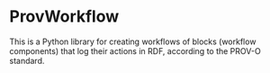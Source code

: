 # ProvWorkflow

This is a Python library for creating workflows of blocks (workflow components) that log their actions in RDF, 
according to the PROV-O standard.


